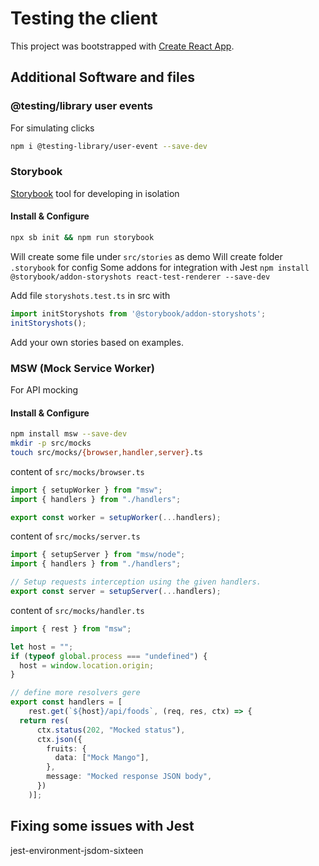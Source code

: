 # Testing the client
This project was bootstrapped with [Create React App](https://github.com/facebook/create-react-app).

## Additional Software and files

### @testing/library user events

For simulating clicks

```bash
npm i @testing-library/user-event --save-dev
```



### Storybook

[Storybook](https://storybook.js.org/) tool for developing in isolation

#### Install & Configure

```bash
npx sb init && npm run storybook
```

Will create some file under `src/stories` as demo
Will create folder `.storybook` for config
Some addons for integration with Jest `npm install @storybook/addon-storyshots react-test-renderer --save-dev`

Add file `storyshots.test.ts` in src with

```typescript
import initStoryshots from '@storybook/addon-storyshots';
initStoryshots();
```

Add your own stories based on examples.


### MSW (Mock Service Worker)

For API mocking

#### Install & Configure

```bash
npm install msw --save-dev
mkdir -p src/mocks
touch src/mocks/{browser,handler,server}.ts
```

content of `src/mocks/browser.ts`

```typescript
import { setupWorker } from "msw";
import { handlers } from "./handlers";

export const worker = setupWorker(...handlers);

```

content of `src/mocks/server.ts`

```typescript
import { setupServer } from "msw/node";
import { handlers } from "./handlers";

// Setup requests interception using the given handlers.
export const server = setupServer(...handlers);

```

content of `src/mocks/handler.ts`

```typescript
import { rest } from "msw";

let host = "";
if (typeof global.process === "undefined") {
  host = window.location.origin;
}

// define more resolvers gere
export const handlers = [
    rest.get(`${host}/api/foods`, (req, res, ctx) => {
  return res(
      ctx.status(202, "Mocked status"),
      ctx.json({
        fruits: {
          data: ["Mock Mango"],
        },
        message: "Mocked response JSON body",
      })
    )];
```


## Fixing some issues with Jest

jest-environment-jsdom-sixteen
